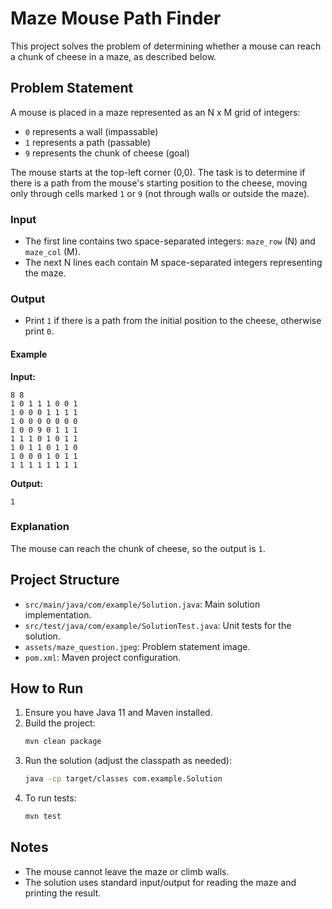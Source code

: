 # Maze Mouse Path Finder

This project solves the problem of determining whether a mouse can reach a chunk of cheese in a maze, as described below.

## Problem Statement
A mouse is placed in a maze represented as an N x M grid of integers:
- `0` represents a wall (impassable)
- `1` represents a path (passable)
- `9` represents the chunk of cheese (goal)

The mouse starts at the top-left corner (0,0). The task is to determine if there is a path from the mouse's starting position to the cheese, moving only through cells marked `1` or `9` (not through walls or outside the maze).

### Input
- The first line contains two space-separated integers: `maze_row` (N) and `maze_col` (M).
- The next N lines each contain M space-separated integers representing the maze.

### Output
- Print `1` if there is a path from the initial position to the cheese, otherwise print `0`.

#### Example
**Input:**
```
8 8
1 0 1 1 1 0 0 1
1 0 0 0 1 1 1 1
1 0 0 0 0 0 0 0
1 0 0 9 0 1 1 1
1 1 1 0 1 0 1 1
1 0 1 1 0 1 1 0
1 0 0 0 1 0 1 1
1 1 1 1 1 1 1 1
```
**Output:**
```
1
```

### Explanation
The mouse can reach the chunk of cheese, so the output is `1`.

## Project Structure
- `src/main/java/com/example/Solution.java`: Main solution implementation.
- `src/test/java/com/example/SolutionTest.java`: Unit tests for the solution.
- `assets/maze_question.jpeg`: Problem statement image.
- `pom.xml`: Maven project configuration.

## How to Run
1. Ensure you have Java 11 and Maven installed.
2. Build the project:
   ```sh
   mvn clean package
   ```
3. Run the solution (adjust the classpath as needed):
   ```sh
   java -cp target/classes com.example.Solution
   ```
4. To run tests:
   ```sh
   mvn test
   ```

## Notes
- The mouse cannot leave the maze or climb walls.
- The solution uses standard input/output for reading the maze and printing the result.
